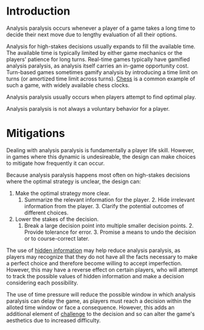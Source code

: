 # Introduction
Analysis paralysis occurs whenever a player of a game takes a long time to decide their next move
due to lengthy evaluation of all their options.

Analysis for high-stakes decisions usually expands to fill the available time. The available time is
typically limited by either game mechanics or the players' patience for long turns. Real-time games
typically have gamified analysis paralysis, as analysis itself carries an in-game opportunity cost.
Turn-based games sometimes gamify analysis by introducing a time limit on turns (or amortized time
limit across turns). [Chess](/games/tabletop/examples/chess) is a common example of such a game,
with widely available chess clocks.

Analysis paralysis usually occurs when players attempt to find optimal play.

Analysis paralysis is not always a voluntary behavior for a player.

# Mitigations
Dealing with analysis paralysis is fundamentally a player life skill. However, in games where this
dynamic is undesireable, the design can make choices to mitigate how frequently it can occur.

Because analysis paralysis happens most often on high-stakes decisions where the optimal strategy is
unclear, the design can:
1. Make the optimal strategy more clear.
    1. Summarize the relevant information for the player.
		2. Hide irrelevant information from the player.
		3. Clarify the potential outcomes of different choices.
2. Lower the stakes of the decision.
    1. Break a large decision point into multiple smaller decision points.
		2. Provide tolerance for error.
		3. Promise a means to undo the decision or to course-correct later.

The use of [hidden information](/games/information) may help reduce analysis paralysis, as players
may recognize that they do not have all the facts necessary to make a perfect choice and therefore
become willing to accept imperfection. However, this may have a reverse effect on certain players,
who will attempt to track the possible values of hidden information and make a decision considering
each possibility.

The use of time pressure will reduce the possible window in which analysis paralysis can delay the
game, as players must reach a decision within the alloted time window or face a consequence.
However, this adds an additional element of [challenge](/game/aesthetics/challenge) to the decision
and so can alter the game's aesthetics due to increased difficulty.
